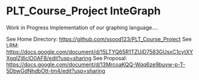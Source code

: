 # PLT_Course_Project InteGraph
Work in Progress Implementation of our graphing language....



See Home Directory: https://github.com/ssood123/PLT_Course_Project
See LRM: https://docs.google.com/document/d/15LTYQ65R1TZUiD7583GUsxC1cytXYXgqIZj6clO0AF8/edit?usp=sharing
See Proposal: https://docs.google.com/document/d/13MrcoaKQQ-Wqq6ze9buvw-p-T-5DbwGdNhdbOtt-tm4/edit?usp=sharing



